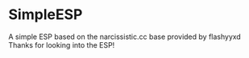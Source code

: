 # SimpleESP

A simple ESP based on the narcissistic.cc base provided by flashyyxd
Thanks for looking into the ESP!
